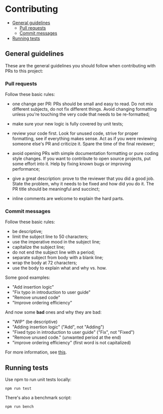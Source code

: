
# Contributing

- [General guidelines](#general-guidelines)
  - [Pull requests](#pull-requests)
  - [Commit messages](#commit-messages)
- [Running tests](#running-tests)

## General guidelines

These are the general guidelines you should follow when contributing with PRs to this project:

### Pull requests

Follow these basic rules:

- one change per PR: PRs should be small and easy to read. Do not mix different subjects, do not fix different things. Avoid changing formatting unless you're touching the very code that needs to be re-formatted;

- make sure your new logic is fully covered by unit tests;

- review your code first. Look for unused code, strive for proper formatting, see if everything makes sense. Act as if you were reviewing someone else's PR and criticize it. Spare the time of the final reviewer;

- avoid opening PRs with simple documentation formatting or pure coding style changes. If you want to contribute to open source projects, put some effort into it. Help by fixing known bugs or improving performance;

- give a great description: prove to the reviewer that you did a good job. State the problem, why it needs to be fixed and how did you do it. The PR title should be meaningful and succinct;

- inline comments are welcome to explain the hard parts.

### Commit messages

Follow these basic rules:

* be descriptive;
* limit the subject line to 50 characters;
* use the imperative mood in the subject line;
* capitalize the subject line;
* do not end the subject line with a period;
* separate subject from body with a blank line;
* wrap the body at 72 characters;
* use the body to explain what and why vs. how.

Some good examples:

- "Add insertion logic"
- "Fix typo in introduction to user guide"
- "Remove unused code"
- "Improve ordering efficiency"

And now some **bad** ones and why they are bad:

- "WIP" (be descriptive)
- "Adding insertion logic" ("Add", not "Adding")
- "Fixed typo in introduction to user guide" ("Fix", not "Fixed")
- "Remove unused code." (unwanted period at the end)
- "improve ordering efficiency" (first word is not capitalized)

For more information, see [this](https://chris.beams.io/posts/git-commit/).

## Running tests

Use npm to run unit tests locally:

    npm run test

There's also a benchmark script:

    npm run bench
